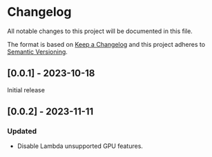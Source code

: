 # Changelog

All notable changes to this project will be documented in this file.

The format is based on [Keep a Changelog](https://keepachangelog.com/en/1.0.0) and this project adheres to [Semantic Versioning](https://semver.org/spec/v2.0.0.html).

## [0.0.1] - 2023-10-18

Initial release

## [0.0.2] - 2023-11-11

### Updated

- Disable Lambda unsupported GPU features.
